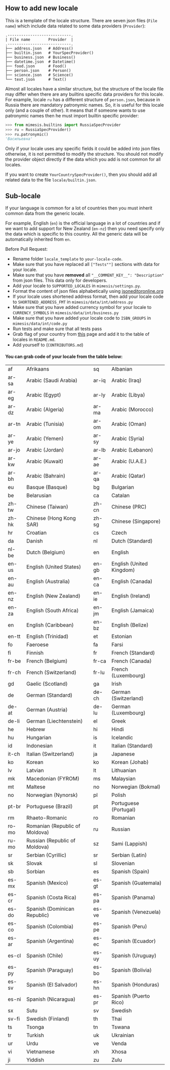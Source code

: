 ## How to add new locale

This is a template of the locale structure. There are seven json
files (`File name`) which include data related to some data providers (`Provider`):

```
.----------------------------.
| File name        Provider  |
.----------------------------.
├── address.json   # Address()
├── builtin.json   # YourSpecProvider()
├── business.json  # Business()
├── datetime.json  # Datetime()
├── food.json      # Food()
├── person.json    # Person()
├── science.json   # Science()
└── text.json      # Text()
```

Almost all locales have a similar structure, but the structure of the locale file may differ when there are any builtins specific data providers for this locale.
For example, locale `ru` has a different structure of `person.json`, because in Russia there are mandatory patronymic names.
So, it is useful for this locale only (and a couple of other).
It means that if someone wants to use patronymic names then he must import builtin specific provider:

````python
>>> from mimesis.builtins import RussiaSpecProvider
>>> ru = RussiaSpecProvider()
>>> ru.patronymic()
'Васильевна'
````

Only if your locale uses any specific fields it could be added into json files otherwise, it is not permitted to modify the structure.
You should not modify the provider object directly if the data which you add is not common for all locales.

If you want to create `YourCountrySpecProvider()`, then you should add all related data to the file `locale/builtin.json`.

## Sub-locale
If your language is common for a lot of countries then you must inherit common data from the generic locale.

For example, English (`en`) is the official language in a lot of countries and if we want to add support
for New Zealand (`en-nz`) then you need specify only the data which is specific to this country.
All the generic data will be automatically inherited from `en`.

Before Pull Request:

- Rename folder `locale_template` to `your-locale-code`.
- Make sure that you have replaced all `["Tests""]` sections with data for your locale.
- Make sure that you have **removed** all `"__COMMENT_KEY__": "Description"` from json files. This data only for developers.
- Add your locale to `SUPPORTED_LOCALES` in `mimesis/settings.py`.
- Format the content of json files alphabetically using [jsoneditoronline.org](http://jsoneditoronline.org)
- If your locale uses shortened address format, then add your locale code to `SHORTENED_ADDRESS_FMT` in `mimesis/data/int/address.py`
- Make sure that you have added currency symbol for your locale to `CURRENCY_SYMBOLS` in `mimesis/data/int/business.py`
- Make sure that you have added your locale code to `ISBN_GROUPS` in  `mimesis/data/int/code.py`
- Run tests and make sure that all tests pass
- Grab flag of your country from [this](https://emojipedia.org/flags/) page and add it to the table of locales in `README.md`.
- Add yourself to (`CONTRIBUTORS.md`)


#### You can grab code of your locale from the table below:


<table class="clsStd" summary="table">
<tbody><tr><td>af</td><td>Afrikaans </td><td>sq</td><td>Albanian </td></tr>
<tr><td>ar-sa</td><td>Arabic (Saudi Arabia) </td><td>ar-iq</td><td>Arabic (Iraq) </td></tr>
<tr><td>ar-eg</td><td>Arabic (Egypt) </td><td>ar-ly</td><td>Arabic (Libya) </td></tr>
<tr><td>ar-dz</td><td>Arabic (Algeria) </td><td>ar-ma</td><td>Arabic (Morocco) </td></tr>
<tr><td>ar-tn</td><td>Arabic (Tunisia) </td><td>ar-om</td><td>Arabic (Oman) </td></tr>
<tr><td>ar-ye</td><td>Arabic (Yemen) </td><td>ar-sy</td><td>Arabic (Syria) </td></tr>
<tr><td>ar-jo</td><td>Arabic (Jordan) </td><td>ar-lb</td><td>Arabic (Lebanon) </td></tr>
<tr><td>ar-kw</td><td>Arabic (Kuwait) </td><td>ar-ae</td><td>Arabic (U.A.E.) </td></tr>
<tr><td>ar-bh</td><td>Arabic (Bahrain) </td><td>ar-qa</td><td>Arabic (Qatar) </td></tr>
<tr><td>eu</td><td>Basque (Basque)</td><td>bg</td><td>Bulgarian </td></tr>
<tr><td>be</td><td>Belarusian </td><td>ca</td><td>Catalan </td></tr>
<tr><td>zh-tw</td><td>Chinese (Taiwan) </td><td>zh-cn</td><td>Chinese (PRC) </td></tr>
<tr><td>zh-hk</td><td>Chinese (Hong Kong SAR) </td><td>zh-sg</td><td>Chinese (Singapore) </td></tr>
<tr><td>hr</td><td>Croatian </td><td>cs</td><td>Czech </td></tr>
<tr><td>da</td><td>Danish </td><td>nl</td><td>Dutch (Standard) </td></tr>
<tr><td>nl-be</td><td>Dutch (Belgium) </td><td>en</td><td>English </td></tr>
<tr><td>en-us</td><td>English (United States) </td><td>en-gb</td><td>English (United Kingdom) </td></tr>
<tr><td>en-au</td><td>English (Australia) </td><td>en-ca</td><td>English (Canada) </td></tr>
<tr><td>en-nz</td><td>English (New Zealand) </td><td>en-ie</td><td>English (Ireland) </td></tr>
<tr><td>en-za</td><td>English (South Africa) </td><td>en-jm</td><td>English (Jamaica) </td></tr>
<tr><td>en</td><td>English (Caribbean) </td><td>en-bz</td><td>English (Belize) </td></tr>
<tr><td>en-tt</td><td>English (Trinidad) </td><td>et</td><td>Estonian </td></tr>
<tr><td>fo</td><td>Faeroese </td><td>fa</td><td>Farsi </td></tr>
<tr><td>fi</td><td>Finnish </td><td>fr</td><td>French (Standard) </td></tr>
<tr><td>fr-be</td><td>French (Belgium) </td><td>fr-ca</td><td>French (Canada) </td></tr>
<tr><td>fr-ch</td><td>French (Switzerland) </td><td>fr-lu</td><td>French (Luxembourg) </td></tr>
<tr><td>gd</td><td>Gaelic (Scotland) </td><td>ga</td><td>Irish </td></tr>
<tr><td>de</td><td>German (Standard) </td><td>de-ch</td><td>German (Switzerland) </td></tr>
<tr><td>de-at</td><td>German (Austria) </td><td>de-lu</td><td>German (Luxembourg) </td></tr>
<tr><td>de-li</td><td>German (Liechtenstein) </td><td>el</td><td>Greek </td></tr>
<tr><td>he</td><td>Hebrew </td><td>hi</td><td>Hindi </td></tr>
<tr><td>hu</td><td>Hungarian </td><td>is</td><td>Icelandic </td></tr>
<tr><td>id</td><td>Indonesian </td><td>it</td><td>Italian (Standard) </td></tr>
<tr><td>it-ch</td><td>Italian (Switzerland) </td><td>ja</td><td>Japanese </td></tr>
<tr><td>ko</td><td>Korean </td><td>ko</td><td>Korean (Johab) </td></tr>
<tr><td>lv</td><td>Latvian </td><td>lt</td><td>Lithuanian </td></tr>
<tr><td>mk</td><td>Macedonian (FYROM)</td><td>ms</td><td>Malaysian </td></tr>
<tr><td>mt</td><td>Maltese </td><td>no</td><td>Norwegian (Bokmal) </td></tr>
<tr><td>no</td><td>Norwegian (Nynorsk) </td><td>pl</td><td>Polish </td></tr>
<tr><td>pt-br</td><td>Portuguese (Brazil) </td><td>pt</td><td>Portuguese (Portugal) </td></tr>
<tr><td>rm</td><td>Rhaeto-Romanic </td><td>ro</td><td>Romanian </td></tr>
<tr><td>ro-mo</td><td>Romanian (Republic of Moldova) </td><td>ru</td><td>Russian </td></tr>
<tr><td>ru-mo</td><td>Russian (Republic of Moldova) </td><td>sz</td><td>Sami (Lappish) </td></tr>
<tr><td>sr</td><td>Serbian (Cyrillic) </td><td>sr</td><td>Serbian (Latin) </td></tr>
<tr><td>sk</td><td>Slovak </td><td>sl</td><td>Slovenian </td></tr>
<tr><td>sb</td><td>Sorbian </td><td>es</td><td>Spanish (Spain) </td></tr>
<tr><td>es-mx</td><td>Spanish (Mexico) </td><td>es-gt</td><td>Spanish (Guatemala) </td></tr>
<tr><td>es-cr</td><td>Spanish (Costa Rica) </td><td>es-pa</td><td>Spanish (Panama) </td></tr>
<tr><td>es-do</td><td>Spanish (Dominican Republic) </td><td>es-ve</td><td>Spanish (Venezuela) </td></tr>
<tr><td>es-co</td><td>Spanish (Colombia) </td><td>es-pe</td><td>Spanish (Peru) </td></tr>
<tr><td>es-ar</td><td>Spanish (Argentina) </td><td>es-ec</td><td>Spanish (Ecuador) </td></tr>
<tr><td>es-cl</td><td>Spanish (Chile) </td><td>es-uy</td><td>Spanish (Uruguay) </td></tr>
<tr><td>es-py</td><td>Spanish (Paraguay) </td><td>es-bo</td><td>Spanish (Bolivia) </td></tr>
<tr><td>es-sv</td><td>Spanish (El Salvador) </td><td>es-hn</td><td>Spanish (Honduras) </td></tr>
<tr><td>es-ni</td><td>Spanish (Nicaragua) </td><td>es-pr</td><td>Spanish (Puerto Rico) </td></tr>
<tr><td>sx</td><td>Sutu </td><td>sv</td><td>Swedish </td></tr>
<tr><td>sv-fi</td><td>Swedish (Finland) </td><td>th</td><td>Thai </td></tr>
<tr><td>ts</td><td>Tsonga </td><td>tn</td><td>Tswana </td></tr>
<tr><td>tr</td><td>Turkish </td><td>uk</td><td>Ukrainian </td></tr>
<tr><td>ur</td><td>Urdu </td><td>ve</td><td>Venda </td></tr>
<tr><td>vi</td><td>Vietnamese </td><td>xh</td><td>Xhosa </td></tr>
<tr><td>ji</td><td>Yiddish </td><td>zu</td><td>Zulu </td></tr>
</tbody></table>

